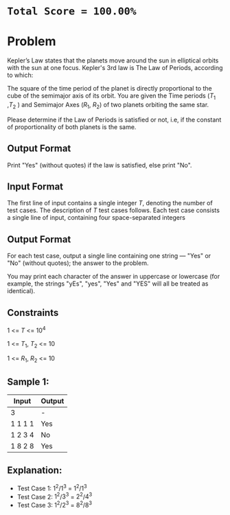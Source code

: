 # `Total Score = 100.00%`
# Problem
Kepler’s Law states that the planets move around the sun in elliptical orbits with the sun at one focus. Kepler's 3rd law is The Law of Periods, according to which:

The square of the time period of the planet is directly proportional to the cube of the semimajor axis of its orbit.
You are given the Time periods ($T_1$ ,$T_2$ ) and Semimajor Axes ($R_1$, $R_2$) of two planets orbiting the same star.

Please determine if the Law of Periods is satisfied or not, i.e, if the constant of proportionality of both planets is the same.

## Output Format
Print "Yes" (without quotes) if the law is satisfied, else print "No".

## Input Format
The first line of input contains a single integer $T$, denoting the number of test cases. The description of $T$ test cases follows. Each test case consists a single line of input, containing four space-separated integers 


## Output Format
For each test case, output a single line containing one string — "Yes" or "No" (without quotes); the answer to the problem.

You may print each character of the answer in uppercase or lowercase (for example, the strings "yEs", "yes", "Yes" and "YES" will all be treated as identical).

## Constraints

$1$ <= $T$ <= $10^4$ 

$1$ <= $T_1$, $T_2$ <= $10$

 $1$ <= $R_1$, $R_2$ <= $10$

 ## Sample 1:
 | Input | Output |
 -|-
 |3 | -|
 |1 1 1 1| Yes|
 |1 2 3 4| No |
 |1 8 2 8| Yes |

 ## Explanation:
 - Test Case 1: $1^2$/$1^3$ = $1^2$/$1^3$
 - Test Case 2: $1^2$/$3^3$ = $2^2$/$4^3$
 - Test Case 3: $1^2$/$2^3$ = $8^2$/$8^3$ 
